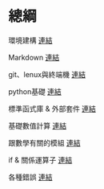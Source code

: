 # 總綱
環境建構
[連結](./環境建構/環境建構.ipynb)

Markdown
[連結](./Markdown.ipynb)

git、lenux與終端機
[連結](./git、lenux與終端機.ipynb)

python基礎
[連結](./python基礎.ipynb)

標準函式庫 & 外部套件
[連結](./標準函式庫&外部套件.ipynb)

基礎數值計算
[連結](./數值計算.ipynb)

跟數學有關的模組
[連結](./模組/跟數學有關的模組.ipynb)

if & 關係運算子
[連結](./if&關係運算子.ipynb)

各種錯誤
[連結](./各種錯誤.ipynb)